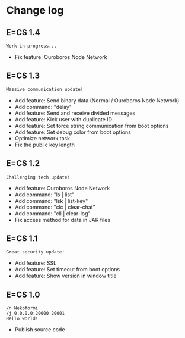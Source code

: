 # Change log

## E=CS 1.4

```
Work in progress...
```

- Fix feature: Ouroboros Node Network

## E=CS 1.3

```
Massive communication update!
```

- Add feature: Send binary data (Normal / Ouroboros Node Network)
- Add command: "delay"
- Add feature: Send and receive divided messages
- Add feature: Kick user with duplicate ID
- Add feature: Set force string communication from boot options
- Add feature: Set debug color from boot options
- Optimize network task
- Fix the public key length

## E=CS 1.2

```
Challenging tech update!
```

- Add feature: Ouroboros Node Network
- Add command: "ls | list"
- Add command: "lsk | list-key"
- Add command: "clc | clear-chat"
- Add command: "cll | clear-log"
- Fix access method for data in JAR files

## E=CS 1.1

```
Great security update!
```

- Add feature: SSL
- Add feature: Set timeout from boot options
- Add feature: Show version in window title

## E=CS 1.0

```
/n Nekoformi
/j 0.0.0.0:20000 20001
Hello world!
```

- Publish source code

